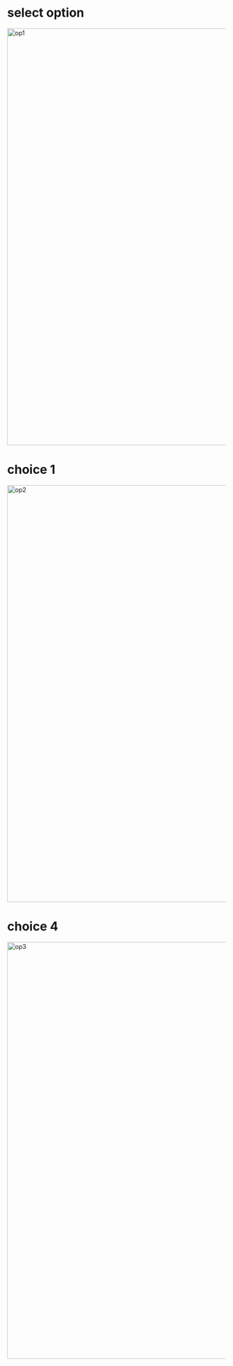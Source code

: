 # select option
<img width="960" alt="op1" src="https://user-images.githubusercontent.com/59719836/154551924-1ff8438d-deea-44a6-97d0-7d48c66967da.png">

# choice 1
<img width="960" alt="op2" src="https://user-images.githubusercontent.com/59719836/154552346-5c41618b-5d9d-42c0-a968-0afe4a8730e5.png">

# choice 4
<img width="960" alt="op3" src="https://user-images.githubusercontent.com/59719836/154552641-98dbe7e0-663e-44d8-a87c-95d31c22e718.png">


